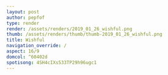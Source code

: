 ```yaml
---
layout: post
author: pepfof
type: render
render: /assets/renders/2019_01_26_wishful.png
thumb: /assets/renders/thumb/thumb-2019_01_26_wishful.png
title: Wishful
navigation_override: /
aspect: 16/9
domcol: ^60402d
spotisong: 4SH4cIXs533TP29h96ugc1
---
```


<!--USER BEGIN 1-->

<!--USER END 1-->

<!--more-->
<!--USER BEGIN 2-->

<!--USER END 2-->

